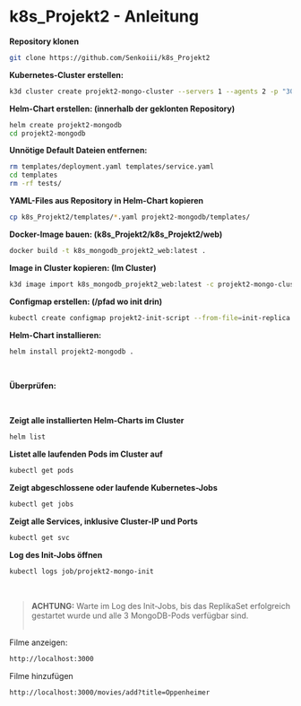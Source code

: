 # k8s_Projekt2 - Anleitung

**Repository klonen**<br>
```bash
git clone https://github.com/Senkoiii/k8s_Projekt2
```

**Kubernetes-Cluster erstellen:**<br>
```bash
k3d cluster create projekt2-mongo-cluster --servers 1 --agents 2 -p "3000:3000@loadbalancer"
```

**Helm-Chart erstellen: (innerhalb der geklonten Repository)**<br>
```bash
helm create projekt2-mongodb
cd projekt2-mongodb
```

**Unnötige Default Dateien entfernen:**<br>
```bash
rm templates/deployment.yaml templates/service.yaml
cd templates
rm -rf tests/
```

**YAML-Files aus Repository in Helm-Chart kopieren**
```bash
cp k8s_Projekt2/templates/*.yaml projekt2-mongodb/templates/
```

**Docker-Image bauen: (k8s_Projekt2/k8s_Projekt2/web)**<br>
```bash
docker build -t k8s_mongodb_projekt2_web:latest .
```

**Image in Cluster kopieren: (Im Cluster)**<br>
```bash
k3d image import k8s_mongodb_projekt2_web:latest -c projekt2-mongo-cluster
```

**Configmap erstellen: (/pfad wo init drin)**

```bash
kubectl create configmap projekt2-init-script --from-file=init-replica.sh
```

**Helm-Chart installieren:**
```bash
helm install projekt2-mongodb .
``` 
<br>

**Überprüfen:** 

<br>

**Zeigt alle installierten Helm-Charts im Cluster**
```bash
helm list
```
**Listet alle laufenden Pods im Cluster auf**
```bash
kubectl get pods
```
**Zeigt abgeschlossene oder laufende Kubernetes-Jobs**
```bash
kubectl get jobs
```
 **Zeigt alle Services, inklusive Cluster-IP und Ports**
```bash
kubectl get svc
```
**Log des Init-Jobs öffnen**
```bash
kubectl logs job/projekt2-mongo-init
```
<br>

> **ACHTUNG:** Warte im Log des Init-Jobs, bis das ReplikaSet erfolgreich gestartet wurde und alle 3 MongoDB-Pods verfügbar sind.
<br><br>

Filme anzeigen:
```bash
http://localhost:3000
```

Filme hinzufügen

```bash
http://localhost:3000/movies/add?title=Oppenheimer
```





